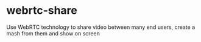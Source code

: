 webrtc-share
============

Use WebRTC technology to share video between many end users, create a mash from them and show on screen
